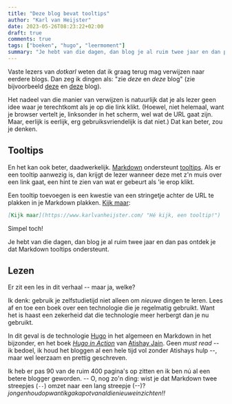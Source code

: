 ```yaml
---
title: "Deze blog bevat tooltips"
author: "Karl van Heijster"
date: 2023-05-26T08:23:22+02:00
draft: true
comments: true
tags: ["boeken", "hugo", "leermoment"]
summary: "Je hebt van die dagen, dan blog je al ruim twee jaar en dan pas ontdek je dat Markdown tooltips ondersteunt."
---
```


Vaste lezers van *dotkarl* weten dat ik graag terug mag verwijzen naar eerdere blogs. Dan zeg ik dingen als: "zie *deze* en *deze* blog" (zie bijvoorbeeld [deze](/blog/23/05/waarom-zou-je-naar-tech-podcasts-luisteren/ "'Waarom zou je naar tech podcasts luisteren?'") en [deze](/blog/23/03/testen-met-productiedata/ "'Testen met productiedata'") blog).


Het nadeel van die manier van verwijzen is natuurlijk dat je als lezer geen idee waar je terechtkomt als je op die link klikt. (Hoewel, niet helemaal, want je browser vertelt je, linksonder in het scherm, wel wat de URL gaat zijn. Maar, eerlijk is eerlijk, erg gebruiksvriendelijk is dat niet.) Dat kan beter, zou je denken. 


## Tooltips


En het kan ook beter, daadwerkelijk. [Markdown](https://www.markdownguide.org/ "Markdown Guide") ondersteunt [tooltips](https://nl.wikipedia.org/wiki/Tooltip "'Tooltip', Wikipedia"). Als er een tooltip aanwezig is, dan krijgt de lezer wanneer deze met z'n muis over een link gaat, een hint te zien van wat er gebeurt als 'ie erop klikt.


Een tooltip toevoegen is een kwestie van een stringetje achter de URL te plakken in je Markdown plakken. [Kijk maar](https://www.karlvanheijster.com/ "Hé kijk, een tooltip!"):


```md
[Kijk maar](https://www.karlvanheijster.com/ "Hé kijk, een tooltip!")
```


Simpel toch!


Je hebt van die dagen, dan blog je al ruim twee jaar en dan pas ontdek je dat Markdown tooltips ondersteunt. 


## Lezen


Er zit een les in dit verhaal -- maar ja, welke? 


Ik denk: gebruik je zelfstudietijd niet alleen om *nieuwe* dingen te leren. Lees af en toe een boek over een technologie die je regelmatig gebruikt. Want het is haast een zekerheid dat die technologie meer herbergt dan je nu gebruikt. 


In dit geval is de technologie [Hugo](https://gohugo.io/ "Hugo documentatie") in het algemeen en Markdown in het bijzonder, en het boek [*Hugo in Action*](https://www.manning.com/books/hugo-in-action "'Hugo in Action', Manning") van [Atishay Jain](https://atishay.me/ "Atishay Jains blog"). Geen *must read* -- ik bedoel, ik houd het bloggen al een hele tijd vol zonder Atishays hulp --, maar wel leerzaam en prettig geschreven. 


Ik heb er pas 90 van de ruim 400 pagina's op zitten en ik ben nú al een betere blogger geworden. -- O, nog zo'n ding: wist je dat Markdown twee streepjes (`--`) omzet naar een lang streepje (--)? *jongenhoudopwantikgakapotvanaldienieuweinzichten!!*
